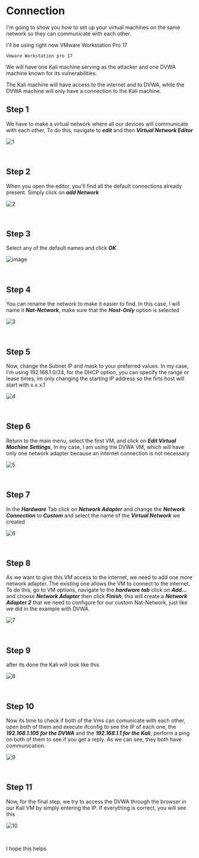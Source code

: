 # Connection 

I'm going to show you how to set up your virtual machines on the same network so they can communicate with each other.

I'll be using right now VMware Workstation Pro 17

<code>Vmware Workstation pro 17</code>

We will have one Kali machine serving as the attacker and one DVWA machine known for its vulnerabilities. 

The Kali machine will have access to the internet and to DVWA, while the DVWA machine will only have a connection to the Kali machine.

## Step 1
We have to make a virtual network where all our devices will communicate with each other, To do this, navigate to ***edit*** and then ***Virtual Network Editor***

![1](https://github.com/MauricioVigo/Cybersecurity/assets/95547003/f95d0cbb-c326-4ebf-8477-7ab6b70c9b49)

<br>

## Step 2
When you open the editor, you'll find all the default connections already present. Simply click on ***add Network***

![2](https://github.com/MauricioVigo/Cybersecurity/assets/95547003/2e18d8bb-edf2-4aa0-8baf-154bc7543567)

<br>

## Step 3
Select any of the default names and click ***OK***

![image](https://github.com/MauricioVigo/Cybersecurity/assets/95547003/a9b67bfa-41a1-43fd-bb27-ab83eb5b4656)

<br>

## Step 4
You can rename the network to make it easier to find. In this case, I will name it ***Nat-Network***, make sure that the ***Host-Only*** option is selected 

![3](https://github.com/MauricioVigo/Cybersecurity/assets/95547003/48f1cfc9-a31d-474e-8e00-8b9108275b28)

<br>

## Step 5
Now, change the Subnet IP and mask to your preferred values. In my case, I'm using 192.168.1.0/24, for the DHCP option, you can specify the range or lease times, im only changing the starting IP address so the firts host will start with x.x.x.1 

![4](https://github.com/MauricioVigo/Cybersecurity/assets/95547003/e42ef964-1af7-48c8-9b17-38faa39e431d)

<br>

## Step 6
Return to the main menu, select the first VM, and click on ***Edit Virtual Machine Settings***, In my case, I am using the DVWA VM, which will have only one network adapter because an internet connection is not necessary

![5](https://github.com/MauricioVigo/Cybersecurity/assets/95547003/76fdf027-241c-47df-8cc4-75ef9820869d)

<br>

## Step 7
In the ***Hardware*** Tab click on ***Network Adapter*** and change the ***Network Connection*** to ***Custom*** and select the name of the ***Virtual Network*** we created

![6](https://github.com/MauricioVigo/Cybersecurity/assets/95547003/d6203a45-e2b2-4d41-be72-231ec7e2b424)

<br>

## Step 8
As we want to give this VM access to the internet, we need to add one more network adapter. The existing one allows the VM to connect to the internet. To do this, go to VM options, navigate to the ***hardware tab*** click on ***Add...*** and choose ***Network Adapter*** then click ***Finish***, this will create a ***Network Adapter 2*** that we need to configure for our custom Nat-Network, just like we did in the example with DVWA.

![7](https://github.com/MauricioVigo/Cybersecurity/assets/95547003/1c325c17-de2e-4c74-95d4-561a5b90a321)

<br>

## Step 9
after its done the Kali will look like this

![8](https://github.com/MauricioVigo/Cybersecurity/assets/95547003/59718fa7-17ba-45c8-a37b-bdf389421ddf)

<br>

## Step 10
Now its time to check if both of the Vms can comunicate with each other, open both of them and execute ifconfig to see the IP of each one, the ***192.168.1.105 for the DVWA*** and the ***192.168.1.1 for the Kali***, perform a ping on both of them to see if you get a reply. As we can see, they both have communication.

![9](https://github.com/MauricioVigo/Cybersecurity/assets/95547003/7a51e9bd-32f9-4ba1-8061-2cc38d3e4286)

<br>

## Step 11
Now, for the final step, we try to access the DVWA through the browser in our Kali VM by simply entering the IP. If everything is correct, you will see this

![10](https://github.com/MauricioVigo/Cybersecurity/assets/95547003/2a707f04-4b57-411b-9c1e-8634c3991a9a)

<br>


I hope this helps 
